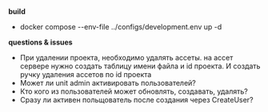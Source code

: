 <b>build</b> 
- docker compose --env-file ../configs/development.env up -d

<b>questions & issues</b>
- При удалении проекта, необходимо удалять ассеты. на ассет сервере нужно создать таблицу имени файла и id проекта.
  И создать ручку удаления ассетов по id проекта
- Может ли unit admin активировать пользователей?
- Кто кого из пользователей может обновлять, создавать, удалять?
- Сразу ли активен польщователь после создания через CreateUser?